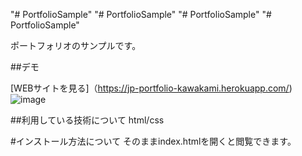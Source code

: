 "# PortfolioSample" 
"# PortfolioSample" 
"# PortfolioSample" 
"# PortfolioSample" 

ポートフォリオのサンプルです。

##デモ

 [WEBサイトを見る]（https://jp-portfolio-kawakami.herokuapp.com/)
 ![image](https://user-images.githubusercontent.com/85257112/125308037-8b1ef600-e36b-11eb-91b9-4caa71a47d1b.png)
 
 ##利用している技術について
 html/css
  
 #インストール方法について
 そのままindex.htmlを開くと閲覧できます。
